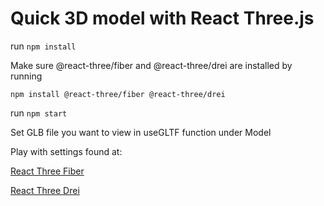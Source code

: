 # Quick 3D model with React Three.js

run `npm install`

Make sure @react-three/fiber and @react-three/drei are installed by running

`npm install @react-three/fiber @react-three/drei`

run `npm start`

Set GLB file you want to view in useGLTF function under Model

Play with settings found at:

[React Three Fiber](https://docs.pmnd.rs/react-three-fiber/getting-started/introduction)

[React Three Drei](https://github.com/pmndrs/drei)
